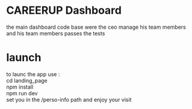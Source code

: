 # CAREERUP Dashboard
the main dashboard code base were the ceo manage his team members  and his team members passes the tests
# launch
to launc the app  use :<br>
cd landing_page<br>
npm install  <br>
npm run dev  <br>
set you in the /perso-info path and enjoy your visit  <br>
